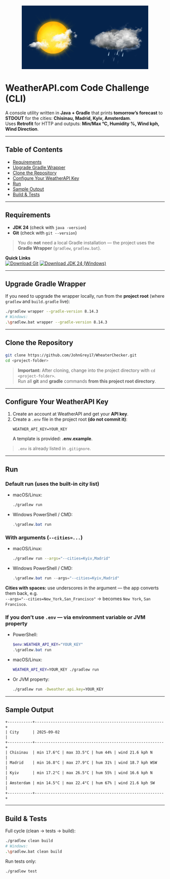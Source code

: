 <p align="center">
  <img src="res/topGif.gif" alt="Logo" width="400"/>
</p>

# WeatherAPI.com Code Challenge (CLI)

A console utility written in **Java + Gradle** that prints **tomorrow’s forecast** to **STDOUT** for the cities: **Chisinau, Madrid, Kyiv, Amsterdam**.  
Uses **Retrofit** for HTTP and outputs: **Min/Max °C, Humidity %, Wind kph, Wind Direction**.

---

## Table of Contents
- [Requirements](#Requirements)
- [Upgrade Gradle Wrapper](#Upgrade-Gradle-Wrapper)
- [Clone the Repository](#Clone-the-Repository)
- [Configure Your WeatherAPI Key](#Configure-Your-WeatherAPI-Key)
- [Run](#Run)
- [Sample Output](#Sample-Output)
- [Build & Tests](#Build-&-Tests)

---

## Requirements
- **JDK 24** (check with `java -version`)
- **Git** (check with `git --version`)

> You do **not** need a local Gradle installation — the project uses the **Gradle Wrapper** (`gradlew`, `gradlew.bat`).

**Quick Links**  
[![Download Git](https://img.shields.io/badge/Download-Git-F05032?logo=git&logoColor=white&style=for-the-badge)](https://git-scm.com/downloads)
[![Download JDK 24 (Windows)](https://img.shields.io/badge/Download-JDK%2024%20(Windows)-007396?logo=openjdk&logoColor=white&style=for-the-badge)](https://www.oracle.com/ua/java/technologies/downloads/#jdk24-windows)

---

## Upgrade Gradle Wrapper
If you need to upgrade the wrapper locally, run from the **project root** (where `gradlew` and `build.gradle` live):
```bash
./gradlew wrapper --gradle-version 8.14.3
# Windows:
.\gradlew.bat wrapper --gradle-version 8.14.3
```

---

## Clone the Repository
```bash
git clone https://github.com/JohnGrey17/WheaterChecker.git
cd <project-folder>
```
> **Important:** After cloning, change into the project directory with `cd <project-folder>`.  
> Run all **git** and **gradle** commands **from this project root directory**.

---

## Configure Your WeatherAPI Key
1. Create an account at WeatherAPI and get your **API key**.
2. Create a `.env` file in the project root **(do not commit it)**:
   ```dotenv
   WEATHER_API_KEY=YOUR_KEY
   ```
   A template is provided: **.env.example**.

> `.env` is already listed in `.gitignore`.

---

## Run

### Default run (uses the built-in city list)
- macOS/Linux:
  ```bash
  ./gradlew run
  ```
- Windows PowerShell / CMD:
  ```powershell
  .\gradlew.bat run
  ```

### With arguments (`--cities=...`)
- macOS/Linux:
  ```bash
  ./gradlew run --args="--cities=Kyiv,Madrid"
  ```
- Windows PowerShell / CMD:
  ```powershell
  .\gradlew.bat run --args="--cities=Kyiv,Madrid"
  ```

**Cities with spaces:** use underscores in the argument — the app converts them back, e.g.  
`--args="--cities=New_York,San_Francisco"` → becomes `New York`, `San Francisco`.

### If you don’t use `.env` — via environment variable or JVM property
- PowerShell:
  ```powershell
  $env:WEATHER_API_KEY="YOUR_KEY"
  .\gradlew.bat run
  ```
- macOS/Linux:
  ```bash
  WEATHER_API_KEY=YOUR_KEY ./gradlew run
  ```
- Or JVM property:
  ```bash
  ./gradlew run -Dweather.api.key=YOUR_KEY
  ```

---

## Sample Output
```
+-----------+---------------------------------------------------------+
| City      | 2025-09-02                                              |
+-----------+---------------------------------------------------------+
| Chisinau  | min 17.6°C | max 33.5°C | hum 44% | wind 21.6 kph N     |
| Madrid    | min 16.8°C | max 27.9°C | hum 31% | wind 18.7 kph WSW   |
| Kyiv      | min 17.2°C | max 26.5°C | hum 55% | wind 16.6 kph N     |
| Amsterdam | min 14.5°C | max 22.4°C | hum 67% | wind 21.6 kph SW    |
+-----------+---------------------------------------------------------+
```

---

## Build & Tests
Full cycle (clean → tests → build):
```bash
./gradlew clean build
# Windows:
.\gradlew.bat clean build
```
Run tests only:
```bash
./gradlew test
```
